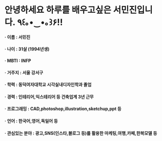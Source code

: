 안녕하세요 하루를 배우고싶은 서민진입니다. ٩꒰｡•‿•｡꒱۶!!
=============
#### · 이름 : 서민진
#### · 나이 : 31살 (1994년생)
#### · MBTI : INFP
#### · 거주지 : 서울 강서구
#### · 학력 : 동덕여자대학교 시각실내디자인학과 졸업
#### · 경력 : 인테리어,익스테리어 등 건축업계 3년 근무
#### · 프로그래밍 : CAD,photoshop,illustration,sketchup,ppt 등
#### · 언어 : 한국어,영어,독일어 등 
#### · 관심있는 분야 : 광고,SNS(인스타,블로그 등)를 활용한 마케팅,여행,카페,한복모델 등 
